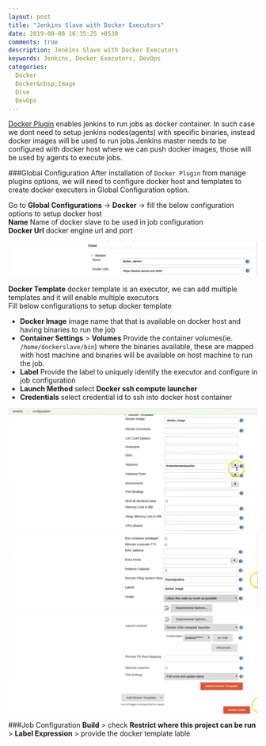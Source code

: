 ```yaml
---
layout: post
title: "Jenkins Slave with Docker Executors"
date: 2019-08-08 16:35:25 +0530
comments: true
description: Jenkins Slave with Docker Executors
keywords: Jenkins, Docker Executors, DevOps
categories:
  Docker
  Docker&nbsp;Image
  Dive
  DevOps
---
```



[Docker Plugin](https://wiki.jenkins.io/display/JENKINS/Docker+Plugin) enables jenkins to run jobs as docker container. In such case we dont need to setup jenkins nodes(agents) with specific binaries, instead docker images will be used to run jobs.<!--more-->Jenkins master needs to be configured with docker host where we can push docker images, those will be used by agents to execute jobs. 


###Global Configuration
After installation of `Docker Plugin` from manage plugins options, we will need to configure docker host and templates to create docker executers in Global Configuration option.

Go to **Global Configurations** -> **Docker** -> fill the below configuration options to setup docker host <br />
**Name**    Name of docker slave to be used in job configuration  <br />
**Docker Url**    docker engine url and port  <br />

![](/images//posts/Jenkins7.png)

**Docker Template**    docker template is an executor, we can add multiple templates and it will enable multiple executors  <br />
Fill below configurations to setup docker template <br />

- **Docker Image** image name that that is available on docker host and having binaries to run the job
- **Container Settings** > **Volumes** Provide the container volumes(ie. `/home/dockerslave/bin`) where the binaries available, these are mapped with host machine and binaries will be available on host machine to run the job.
- **Label** Provide the label to uniquely identify the executor and configure in job configuration
- **Launch Method** select **Docker ssh compute launcher**
- **Credentials** select credential id to ssh into docker host container

![](/images//posts/Jenkins4.png)
![](/images//posts/Jenkins5.png)
![](/images//posts/Jenkins6.png)
###Job Configuration
**Build** > check **Restrict where this project can be run** > **Label Expression** > provide the docker template lable

